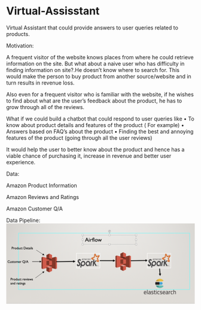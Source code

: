 # Virtual-Assisstant
Virtual Assistant that could provide answers to  user queries related to products.

Motivation:

A frequent visitor of the website knows places from where he could retrieve information on the site. But what about a naive user who has difficulty in finding information on site?.He doesn’t know where to search for. This would make the person to buy product from another source/website and in turn results in revenue loss.

Also even for a frequent visitor who is familiar with the website, if he wishes to find about what are the user’s feedback about the product, he has to grow through all of the reviews.

What if we could build a chatbot that could respond to user queries like
•	To know about product details and features of the product ( For example)
•	Answers based on FAQ’s about the product
•	Finding the best and annoying features of the product (going through all the user reviews)

It would help the user to better know about the product and hence has a viable chance of purchasing it, increase in revenue and better user experience.


Data:

Amazon Product Information

Amazon Reviews and Ratings

Amazon Customer Q/A 


Data Pipeline:
![Screenshot](DataPipeline.png)
